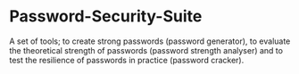 # Password-Security-Suite
A set of tools; to create strong passwords (password generator), to evaluate the theoretical strength of passwords (password strength analyser) and to test the resilience of passwords in practice (password cracker). 
